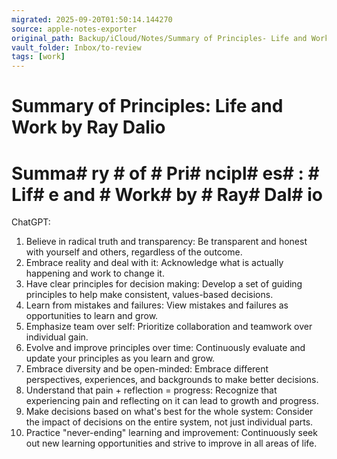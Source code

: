 ```yaml
---
migrated: 2025-09-20T01:50:14.144270
source: apple-notes-exporter
original_path: Backup/iCloud/Notes/Summary of Principles- Life and Work by Ray Dalio.md
vault_folder: Inbox/to-review
tags: [work]
---
```

# Summary of Principles: Life and Work by Ray Dalio

# Summa# ry # of # Pri# ncipl# es# : # Lif# e and # Work#  by # Ray#  Dal# io

ChatGPT:

1. Believe in radical truth and transparency: Be transparent and honest with yourself and others, regardless of the outcome.
2. Embrace reality and deal with it: Acknowledge what is actually happening and work to change it.
3. Have clear principles for decision making: Develop a set of guiding principles to help make consistent, values-based decisions.
4. Learn from mistakes and failures: View mistakes and failures as opportunities to learn and grow.
5. Emphasize team over self: Prioritize collaboration and teamwork over individual gain.
6. Evolve and improve principles over time: Continuously evaluate and update your principles as you learn and grow.
7. Embrace diversity and be open-minded: Embrace different perspectives, experiences, and backgrounds to make better decisions.
8. Understand that pain + reflection = progress: Recognize that experiencing pain and reflecting on it can lead to growth and progress.
9. Make decisions based on what's best for the whole system: Consider the impact of decisions on the entire system, not just individual parts.
10. Practice "never-ending" learning and improvement: Continuously seek out new learning opportunities and strive to improve in all areas of life.

